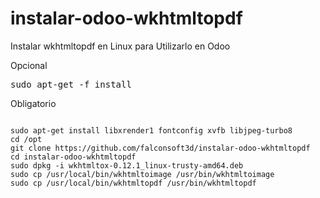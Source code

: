 # instalar-odoo-wkhtmltopdf
Instalar wkhtmltopdf en Linux para Utilizarlo en Odoo
<p>Opcional</p>
<pre>sudo apt-get -f install</pre>
<p>Obligatorio</p>
<pre>
<code>
sudo apt-get install libxrender1 fontconfig xvfb libjpeg-turbo8
cd /opt
git clone https://github.com/falconsoft3d/instalar-odoo-wkhtmltopdf
cd instalar-odoo-wkhtmltopdf
sudo dpkg -i wkhtmltox-0.12.1_linux-trusty-amd64.deb
sudo cp /usr/local/bin/wkhtmltoimage /usr/bin/wkhtmltoimage
sudo cp /usr/local/bin/wkhtmltopdf /usr/bin/wkhtmltopdf
</code>
</pre>
